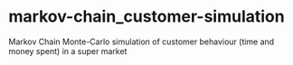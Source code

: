 # markov-chain_customer-simulation
Markov Chain Monte-Carlo simulation of customer behaviour (time and money spent) in a super market 
